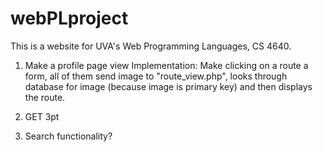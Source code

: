 # webPLproject

This is a website for UVA's Web Programming Languages, CS 4640.

  1. Make a profile page view
    Implementation: Make clicking on a route a form, all of them send image to "route_view.php", looks through database for image (because image is primary key) and then displays the route.
  
  2. GET  3pt
  
  3. Search functionality?

